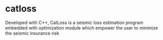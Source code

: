 # catloss
Developed with C++, CatLoss is a seismic loss estimation program embedded with optimization module which empower the user to minimize the seismic insurance risk
